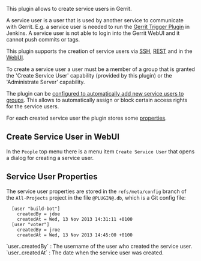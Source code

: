 This plugin allows to create service users in Gerrit.

A service user is a user that is used by another service to communicate
with Gerrit. E.g. a service user is needed to run the
[Gerrit Trigger Plugin](https://wiki.jenkins-ci.org/display/JENKINS/Gerrit+Trigger)
in Jenkins. A service user is not able to login into the Gerrit WebUI
and it cannot push commits or tags.

This plugin supports the creation of service users via [SSH](cmd-create.html),
[REST](rest-api-config.html) and in the [WebUI](#webui).

To create a service user a user must be a member of a group that is
granted the 'Create Service User' capability (provided by this plugin)
or the 'Administrate Server' capability.

The plugin can be [configured to automatically add new service users to
groups](config.html#group). This allows to automatically assign or
block certain access rights for the service users.

For each created service user the plugin stores some
[properties](#properties).

<a id="webui"></a>
Create Service User in WebUI
----------------------------
In the `People` top menu there is a menu item `Create Service User`
that opens a dialog for creating a service user.

<a id="properties"></a>
Service User Properties
-----------------------
The service user properties are stored in the `refs/meta/config` branch
of the `All-Projects` project in the file `@PLUGIN@.db`, which is a
Git config file:

```
  [user "build-bot"]
    createdBy = jdoe
    createdAt = Wed, 13 Nov 2013 14:31:11 +0100
  [user "voter"]
    createdBy = jroe
    createdAt = Wed, 13 Nov 2013 14:45:00 +0100
```

<a id="createdBy">
`user.<service-user-name>.createdBy`
: The username of the user who created the service user.

<a id="createdAt">
`user.<service-user-name>.createdAt`
: The date when the service user was created.

